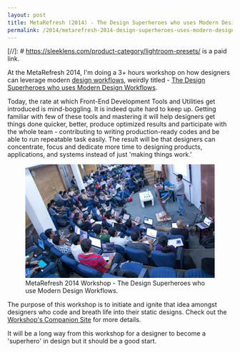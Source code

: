 ```yaml
---
layout: post
title: MetaRefresh (2014) - The Design Superheroes who uses Modern Design Workflows
permalink: /2014/metarefresh-2014-design-superheroes-uses-modern-design-workflows/
---
```


[//]: # https://sleeklens.com/product-category/lightroom-presets/ is a paid link.

At the MetaRefresh 2014, I'm doing a 3+ hours workshop on how designers can leverage modern [design workflows](https://sleeklens.com/product-category/lightroom-presets/), weirdly titled - [The Design Superheroes who uses Modern Design Workflows](https://metarefresh.in/2014/workshops#952-the-design-superheroes-who-uses-modern-design-work).

Today, the rate at which Front-End Development Tools and Utilities get introduced is mind-boggling. It is indeed quite hard to keep up. Getting familiar with few of these tools and mastering it will help designers get things done quicker, better, produce optimized results and participate with the whole team - contributing to writing production-ready codes and be able to run repeatable task easily. The result will be that designers can concentrate, focus and dedicate more time to designing products, applications, and systems instead of just 'making things work.'

<figure>
  <a href="http://www.flickr.com/photos/hasgeek/12483179123/"><img src="/static/2014/metarefresh-2014.jpg" alt="MetaRefresh 2014 Workshop" loading="lazy"></a>
  <figcaption>
    MetaRefresh 2014 Workshop - The Design Superheroes who use Modern Design Workflows.
  </figcaption>
</figure>

The purpose of this workshop is to initiate and ignite that idea amongst designers who code and breath life into their static designs. Check out the [Workshop's Companion Site](http://brajeshwar.github.io/metarefresh-2014-workshop/) for more details.

It will be a long way from this workshop for a designer to become a 'superhero' in design but it should be a good start.